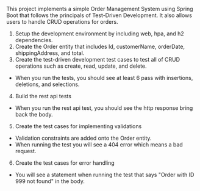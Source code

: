 This project implements a simple Order Management System using Spring Boot that follows the principals of Test-Driven Development. It also allows users to handle CRUD operations for orders.

1. Setup the development environment by including web, hpa, and h2 dependencies.
2. Create the Order entity that includes Id, customerName, orderDate, shippingAddress, and total.
3. Create the test-driven development test cases to test all of CRUD operations such as create, read, update, and delete.
- When you run the tests, you should see at least 6 pass with insertions, deletions, and selections.
4. Build the rest api tests
  - When you run the rest api test, you should see the http response bring back the body. 
5. Create the test cases for implementing validations
  - Validation constraints are added onto the Order entity.
  - When running the test you will see a 404 error which means a bad request.
6. Create the test cases for error handling
- You will see a statement when running the test that says "Order with ID 999 not found" in the body.
  
  
